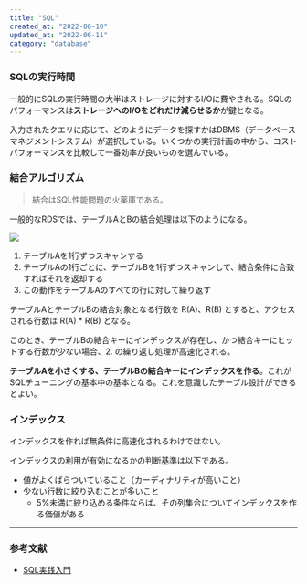 ```yaml
---
title: "SQL"
created_at: "2022-06-10"
updated_at: "2022-06-11"
category: "database"
---
```




### SQLの実行時間

一般的にSQLの実行時間の大半はストレージに対するI/Oに費やされる。SQLのパフォーマンスは**ストレージへのI/Oをどれだけ減らせるか**が鍵となる。

入力されたクエリに応じて、どのようにデータを探すかはDBMS（データベースマネジメントシステム）が選択している。いくつかの実行計画の中から、コストパフォーマンスを比較して一番効率が良いものを選んでいる。

### 結合アルゴリズム

> 結合はSQL性能問題の火薬庫である。

一般的なRDSでは、テーブルAとBの結合処理は以下のようになる。

![](https://i.imgur.com/gRnDBT6.png)

1.  テーブルAを1行ずつスキャンする
2.  テーブルAの1行ごとに、テーブルBを1行ずつスキャンして、結合条件に合致すればそれを返却する
3.  この動作をテーブルAのすべての行に対して繰り返す

テーブルAとテーブルBの結合対象となる行数を R(A)、R(B) とすると、アクセスされる行数は R(A) * R(B) となる。

このとき、テーブルBの結合キーにインデックスが存在し、かつ結合キーにヒットする行数が少ない場合、2. の繰り返し処理が高速化される。

**テーブルAを小さくする、テーブルBの結合キーにインデックスを作る**。これがSQLチューニングの基本中の基本となる。これを意識したテーブル設計ができるとよい。


### インデックス

インデックスを作れば無条件に高速化されるわけではない。

インデックスの利用が有効になるかの判断基準は以下である。

- 値がよくばらついていること（カーディナリティが高いこと）
- 少ない行数に絞り込むことが多いこと
  - 5%未満に絞り込める条件ならば、その列集合についてインデックスを作る価値がある


-----

### 参考文献

- [SQL実践入門](https://gihyo.jp/book/2015/978-4-7741-7301-6)